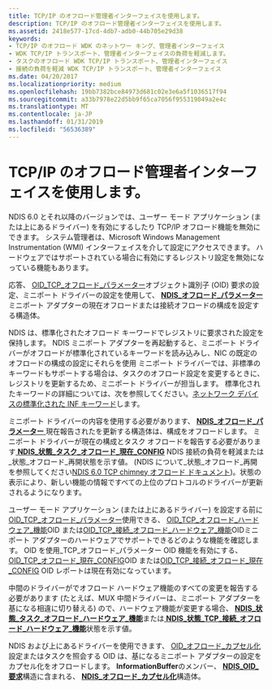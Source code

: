 ```yaml
---
title: TCP/IP のオフロード管理者インターフェイスを使用します。
description: TCP/IP のオフロード管理者インターフェイスを使用します。
ms.assetid: 2418e577-17cd-4db7-adb0-44b705e29d38
keywords:
- TCP/IP のオフロード WDK のネットワー キング、管理者インターフェイス
- WDK TCP/IP トランスポート、管理者インターフェイスの負荷を軽減します。
- タスクのオフロード WDK TCP/IP トランスポート、管理者インターフェイス
- 接続の負荷を軽減 WDK TCP/IP トランスポート、管理者インターフェイス
ms.date: 04/20/2017
ms.localizationpriority: medium
ms.openlocfilehash: 19bb7382bce84973d681c02e3e6a5f1036517f94
ms.sourcegitcommit: a33b7978e22d5bb9f65ca7056f955319049a2e4c
ms.translationtype: MT
ms.contentlocale: ja-JP
ms.lasthandoff: 01/31/2019
ms.locfileid: "56536389"
---
```

# <a name="using-the-tcpip-offload-administrator-interface"></a>TCP/IP のオフロード管理者インターフェイスを使用します。





NDIS 6.0 とそれ以降のバージョンでは、ユーザー モード アプリケーション (または上にあるドライバー) を有効にするしたり TCP/IP オフロード機能を無効にできます。 システム管理者は、Microsoft Windows Management Instrumentation (WMI) インターフェイスを介して設定にアクセスできます。 ハードウェアではサポートされている場合に有効にするレジストリ設定を無効になっている機能もあります。

応答、 [OID\_TCP\_オフロード\_パラメーター](https://msdn.microsoft.com/library/windows/hardware/ff569807)オブジェクト識別子 (OID) 要求の設定、ミニポート ドライバーの設定を使用して、 [ **NDIS\_オフロード\_パラメーター** ](https://msdn.microsoft.com/library/windows/hardware/ff566706)ミニポート アダプターの現在オフロードまたは接続オフロードの構成を設定する構造体。

NDIS は、標準化されたオフロード キーワードでレジストリに要求された設定を保持します。 NDIS ミニポート アダプターを再起動すると、ミニポート ドライバーがオフロードが標準化されているキーワードを読み込みし、NIC の既定のオフロードの構成の設定にそれらを使用 ミニポート ドライバーでは、非標準のキーワードもサポートする場合は、タスクのオフロード設定を変更するときに、レジストリを更新するため、ミニポート ドライバーが担当します。 標準化されたキーワードの詳細については、次を参照してください。[ネットワーク デバイスの標準化された INF キーワード](standardized-inf-keywords-for-network-devices.md)します。

ミニポート ドライバーの内容を使用する必要があります、 [ **NDIS\_オフロード\_パラメーター** ](https://msdn.microsoft.com/library/windows/hardware/ff566706)現在報告されたを更新する構造体は、構成をオフロードします。 ミニポート ドライバーが現在の構成とタスク オフロードを報告する必要があります[ **NDIS\_状態\_タスク\_オフロード\_現在\_CONFIG**](https://msdn.microsoft.com/library/windows/hardware/ff567424) NDIS 接続の負荷を軽減または\_状態\_オフロード\_再開状態を示す値。 (NDIS について\_状態\_オフロード\_再開を参照してください[NDIS 6.0 TCP chimney オフロード ドキュメント](full-tcp-offload.md))。状態の表示により、新しい機能の情報ですべての上位のプロトコルのドライバーが更新されるようになります。

ユーザー モード アプリケーション (または上にあるドライバー) を設定する前に[OID\_TCP\_オフロード\_パラメーター](https://msdn.microsoft.com/library/windows/hardware/ff569807)使用できる、 [OID\_TCP\_オフロード\_ハードウェア\_機能](https://msdn.microsoft.com/library/windows/hardware/ff569806)OID または[OID\_TCP\_接続\_オフロード\_ハードウェア\_機能](https://msdn.microsoft.com/library/windows/hardware/ff569803)OIDミニポート アダプターのハードウェアでサポートできるどのような機能を確認します。 OID を使用\_TCP\_オフロード\_パラメーター OID 機能を有効にする、 [OID\_TCP\_オフロード\_現在\_CONFIG](https://msdn.microsoft.com/library/windows/hardware/ff569805)OID または[OID\_TCP\_接続\_オフロード\_現在\_CONFIG](https://msdn.microsoft.com/library/windows/hardware/ff569802) OID レポートは現在有効になっています。

中間のドライバーがでオフロード ハードウェア機能のすべての変更を報告する必要があります (たとえば、MUX 中間ドライバーは、ミニポート アダプターを基になる相違に切り替える) ので、ハードウェア機能が変更する場合、 [ **NDIS\_状態\_タスク\_オフロード\_ハードウェア\_機能**](https://msdn.microsoft.com/library/windows/hardware/ff567425)または[ **NDIS\_状態\_TCP\_接続\_オフロード\_ハードウェア\_機能**](https://msdn.microsoft.com/library/windows/hardware/ff567828)状態を示す値。

NDIS および上にあるドライバーを使用できます、 [OID\_オフロード\_カプセル化](https://msdn.microsoft.com/library/windows/hardware/ff569762)設定またはタスクを照会する OID は、基になるミニポート アダプターの設定をカプセル化をオフロードします。 **InformationBuffer**のメンバー、 [ **NDIS\_OID\_要求**](https://msdn.microsoft.com/library/windows/hardware/ff566710)構造に含まれる、 [ **NDIS\_オフロード\_カプセル化**](https://msdn.microsoft.com/library/windows/hardware/ff566702)構造体。

 

 





